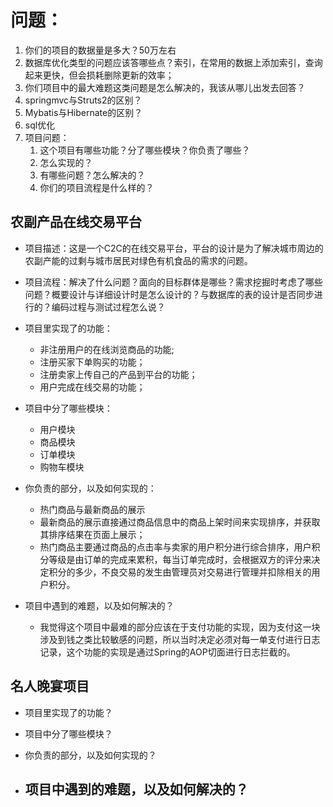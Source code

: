 # 问题： #


1. 你们的项目的数据量是多大？50万左右
2. 数据库优化类型的问题应该答哪些点？索引，在常用的数据上添加索引，查询起来更快，但会损耗删除更新的效率；
3. 你们项目中的最大难题这类问题是怎么解决的，我该从哪儿出发去回答？
4. springmvc与Struts2的区别？
5. Mybatis与Hibernate的区别？
6. sql优化
7. 项目问题：
	1. 这个项目有哪些功能？分了哪些模块？你负责了哪些？
	2. 怎么实现的？
	3. 有哪些问题？怎么解决的？
	4. 你们的项目流程是什么样的？

## 农副产品在线交易平台 ##

- 项目描述：这是一个C2C的在线交易平台，平台的设计是为了解决城市周边的农副产能的过剩与城市居民对绿色有机食品的需求的问题。
- 项目流程：解决了什么问题？面向的目标群体是哪些？需求挖掘时考虑了哪些问题？概要设计与详细设计时是怎么设计的？与数据库的表的设计是否同步进行的？编码过程与测试过程怎么说？

- 项目里实现了的功能：
	- 非注册用户的在线浏览商品的功能;
	- 注册买家下单购买的功能；
	- 注册卖家上传自己的产品到平台的功能；
	- 用户完成在线交易的功能；
- 项目中分了哪些模块：
	- 用户模块
	- 商品模块
	- 订单模块
	- 购物车模块
- 你负责的部分，以及如何实现的：
	- 热门商品与最新商品的展示
	- 最新商品的展示直接通过商品信息中的商品上架时间来实现排序，并获取其排序结果在页面上展示；
	- 热门商品主要通过商品的点击率与卖家的用户积分进行综合排序，用户积分等级是由订单的完成来累积，每当订单完成时，会根据双方的评分来决定积分的多少，不良交易的发生由管理员对交易进行管理并扣除相关的用户积分。
- 项目中遇到的难题，以及如何解决的？
	- 我觉得这个项目中最难的部分应该在于支付功能的实现，因为支付这一块涉及到钱之类比较敏感的问题，所以当时决定必须对每一单支付进行日志记录，这个功能的实现是通过Spring的AOP切面进行日志拦截的。

## 名人晚宴项目 ##
- 项目里实现了的功能？
	
- 项目中分了哪些模块？
	

- 你负责的部分，以及如何实现的？
	
- 项目中遇到的难题，以及如何解决的？
	-
